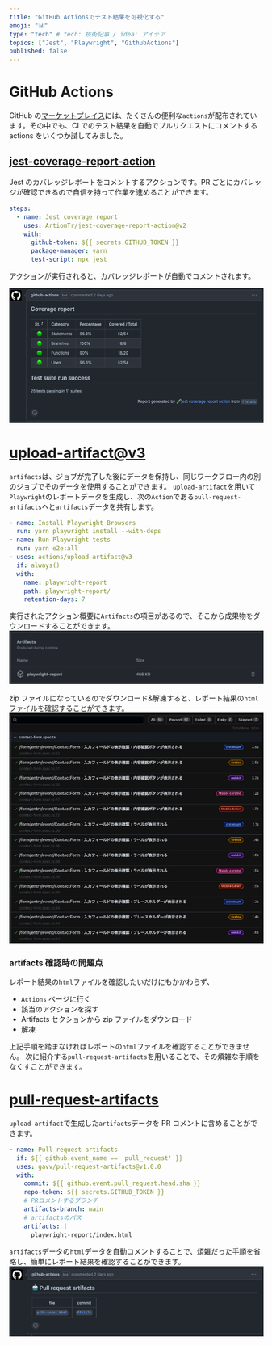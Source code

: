 ```yaml
---
title: "GitHub Actionsでテスト結果を可視化する"
emoji: "📊"
type: "tech" # tech: 技術記事 / idea: アイデア
topics: ["Jest", "Playwright", "GithubActions"]
published: false
---
```


# GitHub Actions

GitHub の[マーケットプレイス](https://github.com/marketplace?category=&query=&type=actions&verification=)には、たくさんの便利な`actions`が配布されています。その中でも、CI でのテスト結果を自動でプルリクエストにコメントする actions をいくつか試してみました。

<!-- Jest のカバレッジレポートや Playwright の結果などを、コミットメッセージで確認することができます。 -->

## [jest-coverage-report-action](https://github.com/ArtiomTr/jest-coverage-report-action)

Jest のカバレッジレポートをコメントするアクションです。PR ごとにカバレッジが確認できるので自信を持って作業を進めることができます。

```yml:.github/workflow/coverage.yml
steps:
  - name: Jest coverage report
    uses: ArtiomTr/jest-coverage-report-action@v2
    with:
      github-token: ${{ secrets.GITHUB_TOKEN }}
      package-manager: yarn
      test-script: npx jest
```

アクションが実行されると、カバレッジレポートが自動でコメントされます。

![](/images/3f682b90ef6a9b/2023-04-07-15-47-23.png)

# [upload-artifact@v3](https://github.com/actions/upload-artifact)

`artifacts`は、ジョブが完了した後にデータを保持し、同じワークフロー内の別のジョブでそのデータを使用することができます。
`upload-artifact`を用いて`Playwright`のレポートデータを生成し、次の`Action`である`pull-request-artifacts`へと`artifacts`データを共有します。

```yml:.github/workflow/playwright.yml
- name: Install Playwright Browsers
  run: yarn playwright install --with-deps
- name: Run Playwright tests
  run: yarn e2e:all
- uses: actions/upload-artifact@v3
  if: always()
  with:
    name: playwright-report
    path: playwright-report/
    retention-days: 7
```

実行されたアクション概要に`Artifacts`の項目があるので、そこから成果物をダウンロードすることができます。
![](/images/3f682b90ef6a9b/2023-04-07-18-30-24.png)

zip ファイルになっているのでダウンロード&解凍すると、レポート結果の`html`ファイルを確認することができます。
![](/images/3f682b90ef6a9b/2023-04-07-17-04-03.png)

### artifacts 確認時の問題点

レポート結果の`html`ファイルを確認したいだけにもかかわらず、

- `Actions` ページに行く
- 該当のアクションを探す
- Artifacts セクションから zip ファイルをダウンロード
- 解凍

上記手順を踏まなければレポートの`html`ファイルを確認することができません。
次に紹介する`pull-request-artifacts`を用いることで、その煩雑な手順をなくすことができます。

# [pull-request-artifacts](https://github.com/gavv/pull-request-artifacts)

`upload-artifact`で生成した`artifacts`データを PR コメントに含めることができます。

```yml:.github/workflow/playwright.yml
- name: Pull request artifacts
  if: ${{ github.event_name == 'pull_request' }}
  uses: gavv/pull-request-artifacts@v1.0.0
  with:
    commit: ${{ github.event.pull_request.head.sha }}
    repo-token: ${{ secrets.GITHUB_TOKEN }}
    # PRコメントするブランチ
    artifacts-branch: main
    # artifactsのパス
    artifacts: |
      playwright-report/index.html
```

`artifacts`データの`html`データを自動コメントすることで、煩雑だった手順を省略し、簡単にレポート結果を確認することができます。
![](/images/3f682b90ef6a9b/2023-04-07-16-24-22.png)
